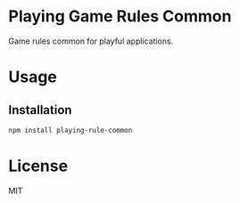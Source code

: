 Playing Game Rules Common
=========================

Game rules common for playful applications.

# Usage

## Installation

```bash
npm install playing-rule-common
```

# License

MIT